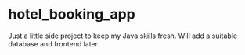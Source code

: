 # hotel_booking_app
Just a little side project to keep my Java skills fresh. Will add a suitable database and frontend later.
